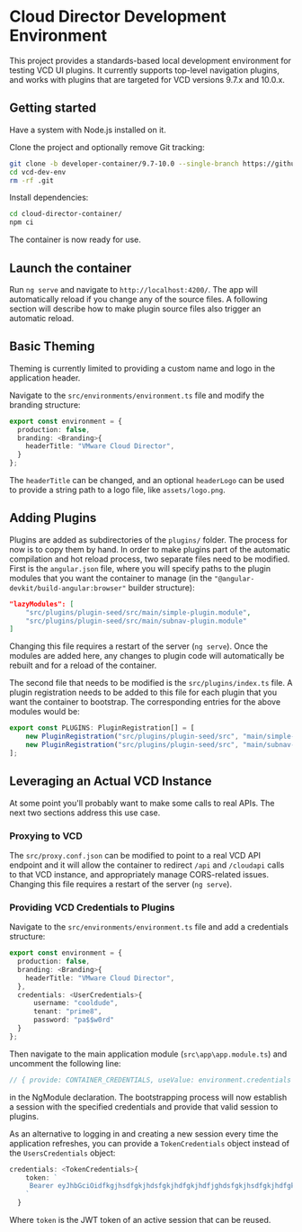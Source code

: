 # Cloud Director Development Environment
This project provides a standards-based local development environment for testing VCD UI plugins. It currently supports top-level navigation plugins, and works with plugins that are targeted for VCD versions 9.7.x and 10.0.x.

## Getting started
Have a system with Node.js installed on it.

Clone the project and optionally remove Git tracking:
```bash
git clone -b developer-container/9.7-10.0 --single-branch https://github.com/vmware-samples/vcd-ext-samples.git vcd-dev-env
cd vcd-dev-env
rm -rf .git
```

Install dependencies:
```bash
cd cloud-director-container/
npm ci
```

The container is now ready for use.

## Launch the container

Run `ng serve` and navigate to `http://localhost:4200/`. The app will automatically reload if you change any of the source files. A following section will describe how to make plugin source files also trigger an automatic reload.

## Basic Theming
Theming is currently limited to providing a custom name and logo in the application header.

Navigate to the `src/environments/environment.ts` file and modify the branding structure:
```typescript
export const environment = {
  production: false,
  branding: <Branding>{
    headerTitle: "VMware Cloud Director",
  }
};
```
The `headerTitle` can be changed, and an optional `headerLogo` can be used to provide a string path to a logo file, like `assets/logo.png`.

## Adding Plugins
Plugins are added as subdirectories of the `plugins/` folder. The process for now is to copy them by hand. In order to make plugins part of the automatic compilation and hot reload process, two separate files need to be modified. First is the `angular.json` file, where you will specify paths to the plugin modules that you want the container to manage (in the `"@angular-devkit/build-angular:browser"` builder structure):
```json
"lazyModules": [
    "src/plugins/plugin-seed/src/main/simple-plugin.module",
    "src/plugins/plugin-seed/src/main/subnav-plugin.module"
]
```
Changing this file requires a restart of the server (`ng serve`). Once the modules are added here, any changes to plugin code will automatically be rebuilt and for a reload of the container.

The second file that needs to be modified is the `src/plugins/index.ts` file. A plugin registration needs to be added to this file for each plugin that you want the container to bootstrap. The corresponding entries for the above modules would be:
```typescript
export const PLUGINS: PluginRegistration[] = [
    new PluginRegistration("src/plugins/plugin-seed/src", "main/simple-plugin.module#SimplePluginModule", "Seed Plugin"),
    new PluginRegistration("src/plugins/plugin-seed/src", "main/subnav-plugin.module#SubnavPluginModule", "Subnav Plugin")
];
```

## Leveraging an Actual VCD Instance
At some point you'll probably want to make some calls to real APIs. The next two sections address this use case.

### Proxying to VCD
The `src/proxy.conf.json` can be modified to point to a real VCD API endpoint and it will allow the container to redirect `/api` and `/cloudapi` calls to that VCD instance, and appropriately manage CORS-related issues. Changing this file requires a restart of the server (`ng serve`).

### Providing VCD Credentials to Plugins
Navigate to the `src/environments/environment.ts` file and add a credentials structure:
```typescript
export const environment = {
  production: false,
  branding: <Branding>{
    headerTitle: "VMware Cloud Director",
  },
  credentials: <UserCredentials>{
      username: "cooldude",
      tenant: "prime8",
      password: "pa$$w0rd"
  }
};
```
Then navigate to the main application module (`src\app\app.module.ts`) and uncomment the following line:
```typescript
// { provide: CONTAINER_CREDENTIALS, useValue: environment.credentials },
```
in the NgModule declaration. The bootstrapping process will now establish a session with the specified credentials and provide that valid session to plugins.

As an alternative to logging in and creating a new session every time the application refreshes, you can provide a `TokenCredentials` object instead of the `UsersCredentials` object:
```typescript
credentials: <TokenCredentials>{
    token: `
     Bearer eyJhbGciOidfkgjhsdfgkjhdsfgkjhdfgkjhdfjghdsfgkjhsdfgkjhdfgkjhfQ.FOaH_epodsfgnbhidbgfs,dfhgksdhfbgosdnfbglsdfhgb,sdkfjyghb,sdmfnhglsdnmfbgosdhgfbglkdsfghb,dmnfbgm,sdf bgouya,dsnfgashgdaksydgfvahsgdfyiuastdgfrnVnu1WrWUB7pfew
    `
  }
```
Where `token` is the JWT token of an active session that can be reused.
